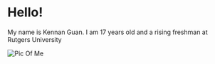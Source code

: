 # Hello!
   My name is Kennan Guan. I am 17 years old and a rising freshman at Rutgers University
<!DOCTYPE HTML>
<html>
   <body>
      <a>
         <img src="https://user-images.githubusercontent.com/66796653/84440791-9a7fbd00-ac08-11ea-9389-d18cb32bed50.png" alt="Pic Of Me" >
         </body>
      </html>

